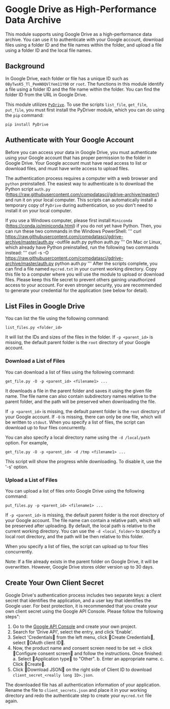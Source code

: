 # Google Drive as High-Performance Data Archive
This module supports using Google Drive as a high-performance data archive. You can use it to authenticate with your Google account, download files using a folder ID and the file names within the folder, and upload a file using a folder ID and the local file names.

## Background
In Google Drive, each folder or file has a unique ID such as `0ByTwsK5_Tl_PemN0QVlYem11Y00` or `root`. The functions in this module identify a file using a folder ID and the file name within the folder. You can find the folder ID from the URL in Google Drive.

This module utilizes [`PyDrive`](https://pypi.python.org/pypi/PyDrive). To use the scripts `list_file`, `get_file`, `put_file`, you must first install the PyDriver module, which you can do using the `pip` command:
```
pip install PyDrive
```

## Authenticate with Your Google Account
Before you can access your data in Google Drive, you must authenticate using your Google account that has proper permission to the folder in Google Drive. Your Google account must have read access to list or download files, and must have write access to upload files.

The authentication process requires a computer with a web browser and `python` preinstalled. The easiest way to authenticate is to download the Python script `auth.py` (https://raw.githubusercontent.com/compdatasci/gdrive-archive/master/) and run it on your local computer. This scripts can automatically install a temporary copy of `PyDrive` during authentication, so you don't need to install it on your local computer.

If you use a Windows computer, please first install `Miniconda` (https://conda.io/miniconda.html) if you do not yet have Python. Then, you can run these two commands in the Windows PowerShell:
'''
curl https://raw.githubusercontent.com/compdatasci/gdrive-archive/master/auth.py -outfile auth.py
python auth.py
'''
On Mac or Linux, which already have Python preinstalled, run the following two commands instead:
'''
curl -s -O https://raw.githubusercontent.com/compdatasci/gdrive-archive/master/auth.py
python auth.py
'''
After the scripts complete, you can find a file named `mycred.txt`  in your current working directory. Copy this file to a computer where you will use the module to upload or download files. Please keep this file secret to prevent others gaining unauthorized access to your account. For even stronger security, you are recommended to generate your credential for the application (see below for detail).

## List Files in Google Drive
You can list the file using the following command:
```
list_files.py <folder_id>
```
It will list the IDs and sizes of the files in the folder. If `-p <parent_id>` is missing, the default parent folder is the `root` directory of your Google account.

### Download a List of Files
You can download a list of files using the following command:
```
get_file.py -O -p <parent_id> <filename1> ...
```
It downloads a file in the parent folder and saves it using the given file name. The file name can also contain subdirectory names relative to the parent folder, and the path will be preserved when downloading the file.

If `-p <parent_id>` is missing, the default parent folder is the `root` directory of your Google account. If `-O` is missing, there can only be one file, which will be written to `stdout`. When you specify a list of files, the script can download up to four files concurrently.

You can also specify a local directory name using the `-d /local/path` option. For example,
```
get_file.py -O -p <parent_id> -d /tmp <filename1> ...
```
This script will show the progress while downloading. To disable it, use the '-s' option.

### Upload a List of Files
You can upload a list of files onto Google Drive using the following command:
```
put_files.py -p <parent_id> <filename1> ...
```
If `-p <parent_id>` is missing, the default parent folder is the root directory of your Google account. The file name can contain a relative path, which will be preserved after uploading. By default, the local path is relative to the current working directory. You can use the `-d <local_folder>` to specify a local root directory, and the path will be then relative to this folder.

When you specify a list of files, the script can upload up to four files concurrently.

Note: If a file already exists in the parent folder on Google Drive, it will be overwritten. However, Google  Drive stores older version up to 30 days.

## Create Your Own Client Secret
Google Drive's authentication process includes two separate keys: a client secret that identifies the application, and a user key that identifies the Google user. For best protection, it is recommended that you create your own client secret using the Google API Console. Please follow the following steps":
1. Go to the [Google API Console](https://console.developers.google.com/iam-admin/projects) and create your own project.
2. Search for 'Drive API', select the entry, and click 'Enable'.
3. Select 'Credentials from the left menu, click Create Credentials, select OAuth client ID.
4. Now, the product name and consent screen need to be set -> click Configure consent screen and follow the instructions. Once finished:
 a. Select Application type to "Other".
 b. Enter an appropriate name.
 c. Click Create.
5. Click Download JSON on the right side of Client ID to download `client_secret_<really long ID>.json`.

The downloaded file has all authentication information of your application. Rename the file to `client_secrets.json` and place it in your working directory and redo the authenticate step to create your `mycred.txt` file again.
